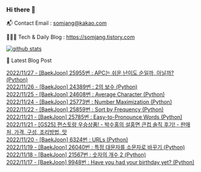 ### Hi there 👋

📬  Contact Email : somjang@kakao.com

👨🏻‍💻  Tech & Daily Blog : https://somjang.tistory.com

[![github stats](https://github-readme-stats.vercel.app/api?username=SOMJANG&show_icons=true&hide_border=False)](https://somjang.tistory.com)

🤩 Latest Blog Post

[2022/11/27 - [BaekJoon] 25955번 : APC는 쉬운 난이도 순일까, 아닐까? (Python)](https://somjang.tistory.com/entry/BaekJoon-25955%EB%B2%88-APC%EB%8A%94-%EC%89%AC%EC%9A%B4-%EB%82%9C%EC%9D%B4%EB%8F%84-%EC%88%9C%EC%9D%BC%EA%B9%8C-%EC%95%84%EB%8B%90%EA%B9%8C-Python) <br>
[2022/11/26 - [BaekJoon] 24389번 : 2의 보수 (Python)](https://somjang.tistory.com/entry/BaekJoon-24389%EB%B2%88-2%EC%9D%98-%EB%B3%B4%EC%88%98-Python) <br>
[2022/11/25 - [BaekJoon] 24608번 : Average Character (Python)](https://somjang.tistory.com/entry/BaekJoon-24608%EB%B2%88-Average-Character-Python) <br>
[2022/11/24 - [BaekJoon] 25773번 : Number Maximization (Python)](https://somjang.tistory.com/entry/BaekJoon-25773%EB%B2%88-Number-Maximization-Python) <br>
[2022/11/22 - [BaekJoon] 25859번 : Sort by Frequency (Python)](https://somjang.tistory.com/entry/BaekJoon-25859%EB%B2%88-Sort-by-Frequency-Python) <br>
[2022/11/21 - [BaekJoon] 25785번 : Easy-to-Pronounce Words (Python)](https://somjang.tistory.com/entry/BaekJoon-25785%EB%B2%88-Easy-to-Pronounce-Words-Python) <br>
[2022/11/21 - [GS25] 편스토랑 우승상품! - 박수홍의 설홍면 큰컵 솔직 후기! - 판매처, 가격, 구성, 조리방법, 맛](https://somjang.tistory.com/entry/GS25-%ED%8E%B8%EC%8A%A4%ED%86%A0%EB%9E%91-%EC%9A%B0%EC%8A%B9%EC%83%81%ED%92%88-%EB%B0%95%EC%88%98%ED%99%8D%EC%9D%98-%EC%84%A4%ED%99%8D%EB%A9%B4-%ED%81%B0%EC%BB%B5-%EC%86%94%EC%A7%81-%ED%9B%84%EA%B8%B0-%ED%8C%90%EB%A7%A4%EC%B2%98-%EA%B0%80%EA%B2%A9-%EA%B5%AC%EC%84%B1-%EC%A1%B0%EB%A6%AC%EB%B0%A9%EB%B2%95-%EB%A7%9B) <br>
[2022/11/20 - [BaekJoon] 6324번 : URLs (Python)](https://somjang.tistory.com/entry/BaekJoon-6324%EB%B2%88-URLs-Python) <br>
[2022/11/19 - [BaekJoon] 26040번 : 특정 대문자를 소문자로 바꾸기 (Python)](https://somjang.tistory.com/entry/BaekJoon-26040%EB%B2%88-%ED%8A%B9%EC%A0%95-%EB%8C%80%EB%AC%B8%EC%9E%90%EB%A5%BC-%EC%86%8C%EB%AC%B8%EC%9E%90%EB%A1%9C-%EB%B0%94%EA%BE%B8%EA%B8%B0-Python) <br>
[2022/11/18 - [BaekJoon] 21567번 : 숫자의 개수 2 (Python)](https://somjang.tistory.com/entry/BaekJoon-21567%EB%B2%88-%EC%88%AB%EC%9E%90%EC%9D%98-%EA%B0%9C%EC%88%98-2-Python) <br>
[2022/11/17 - [BaekJoon] 9948번 : Have you had your birthday yet? (Python)](https://somjang.tistory.com/entry/BaekJoon-9948%EB%B2%88-Have-you-had-your-birthday-yet-Python) <br>
